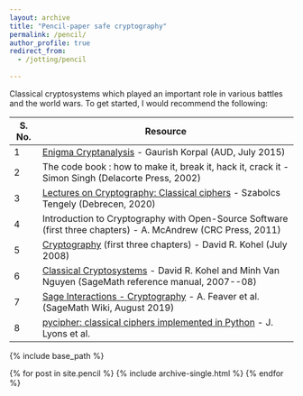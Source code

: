 ```yaml
---
layout: archive
title: "Pencil-paper safe cryptography"
permalink: /pencil/
author_profile: true
redirect_from:
  - /jotting/pencil
  
---
```


Classical cryptosystems which played an important role in various battles and the world wars. To get started, I would recommend the following:

| S. No. | Resource |
|--------|----------|
|1 | [Enigma Cryptanalysis](https://gkorpal.github.io/files/summer2015-enigma_cryptanalysis-gaurish.pdf) - Gaurish Korpal (AUD, July 2015)|
|2 | The code book : how to make it, break it, hack it, crack it - Simon Singh (Delacorte Press, 2002)|
|3 | [Lectures on Cryptography: Classical ciphers](https://shrek.unideb.hu/~tengely/crypto/section-2.html) - Szabolcs Tengely (Debrecen, 2020)|
|4 | Introduction to Cryptography with Open-Source Software (first three chapters) - A. McAndrew (CRC Press, 2011)|
|5 | [Cryptography](http://iml.univ-mrs.fr/~kohel/pub/crypto.pdf) (first three chapters) - David R. Kohel (July 2008)|
|6 | [Classical Cryptosystems](https://doc.sagemath.org/html/en/reference/cryptography/sage/crypto/classical.html) - David R. Kohel and Minh Van Nguyen (SageMath reference manual, 2007--08)|
|7 | [Sage Interactions - Cryptography](https://wiki.sagemath.org/interact/cryptography) - A. Feaver et al. (SageMath Wiki, August 2019)|
|8 | [pycipher: classical ciphers implemented in Python](https://github.com/jameslyons/pycipher) - J. Lyons et al.|

{% include base_path %}


{% for post in site.pencil %}
  {% include archive-single.html %}
{% endfor %}
